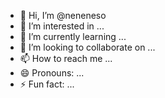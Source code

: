 - 👋 Hi, I’m @neneneso
- 👀 I’m interested in ...
- 🌱 I’m currently learning ...
- 💞️ I’m looking to collaborate on ...
- 📫 How to reach me ...
- 😄 Pronouns: ...
- ⚡ Fun fact: ...

<!---
neneneso/neneneso is a ✨ special ✨ repository because its `README.md` (this file) appears on your GitHub profile.
You can click the Preview link to take a look at your changes.
--->
